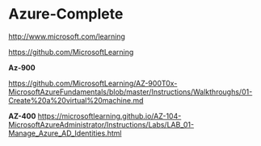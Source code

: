 # Azure-Complete

 http://www.microsoft.com/learning

https://github.com/MicrosoftLearning

**Az-900**

https://github.com/MicrosoftLearning/AZ-900T0x-MicrosoftAzureFundamentals/blob/master/Instructions/Walkthroughs/01-Create%20a%20virtual%20machine.md

**AZ-400**
https://microsoftlearning.github.io/AZ-104-MicrosoftAzureAdministrator/Instructions/Labs/LAB_01-Manage_Azure_AD_Identities.html

